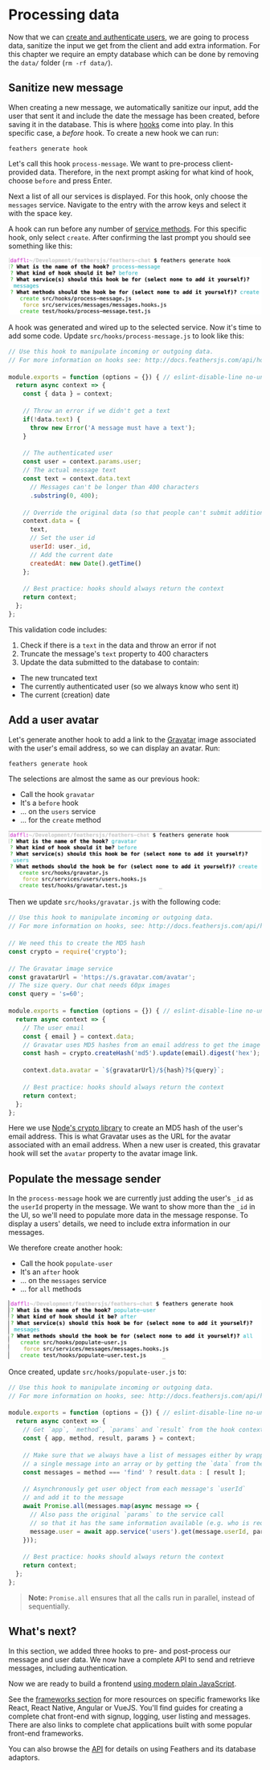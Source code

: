 # Processing data

Now that we can [create and authenticate users](./authentication.md), we are going to process data, sanitize the input we get from the client and add extra information. For this chapter we require an empty database which can be done by removing the `data/` folder (`rm -rf data/`).

## Sanitize new message

When creating a new message, we automatically sanitize our input, add the user that sent it and include the date the message has been created, before saving it in the database. This is where [hooks](../basics/hooks.md) come into play. In this specific case, a *before* hook. To create a new hook we can run:

```
feathers generate hook
```

Let's call this hook `process-message`. We want to pre-process client-provided data. Therefore, in the next prompt asking for what kind of hook, choose `before` and press Enter.

Next a list of all our services is displayed. For this hook, only choose the `messages` service. Navigate to the entry with the arrow keys and select it with the space key.

A hook can run before any number of [service methods](../../api/services.md). For this specific hook, only select `create`. After confirming the last prompt you should see something like this:

![The process-message hook prompts](./assets/process-message.png)

A hook was generated and wired up to the selected service. Now it's time to add some code. Update `src/hooks/process-message.js` to look like this:

```js
// Use this hook to manipulate incoming or outgoing data.
// For more information on hooks see: http://docs.feathersjs.com/api/hooks.html

module.exports = function (options = {}) { // eslint-disable-line no-unused-vars
  return async context => {
    const { data } = context;

    // Throw an error if we didn't get a text
    if(!data.text) {
      throw new Error('A message must have a text');
    }

    // The authenticated user
    const user = context.params.user;
    // The actual message text
    const text = context.data.text
      // Messages can't be longer than 400 characters
      .substring(0, 400);

    // Override the original data (so that people can't submit additional stuff)
    context.data = {
      text,
      // Set the user id
      userId: user._id,
      // Add the current date
      createdAt: new Date().getTime()
    };

    // Best practice: hooks should always return the context
    return context;
  };
};
```

This validation code includes:

1. Check if there is a `text` in the data and throw an error if not
2. Truncate the message's `text` property to 400 characters
3. Update the data submitted to the database to contain:
  - The new truncated text
  - The currently authenticated user (so we always know who sent it)
  - The current (creation) date 

## Add a user avatar

Let's generate another hook to add a link to the [Gravatar](http://en.gravatar.com/) image associated with the user's email address, so we can display an avatar. Run:

```
feathers generate hook
```

The selections are almost the same as our previous hook:

- Call the hook `gravatar`
- It's a `before` hook
- ... on the `users` service
- ... for the `create` method

![The gravatar hook prompts](./assets/gravatar.png)

Then we update `src/hooks/gravatar.js` with the following code:

```js
// Use this hook to manipulate incoming or outgoing data.
// For more information on hooks, see: http://docs.feathersjs.com/api/hooks.html

// We need this to create the MD5 hash
const crypto = require('crypto');

// The Gravatar image service
const gravatarUrl = 'https://s.gravatar.com/avatar';
// The size query. Our chat needs 60px images
const query = 's=60';

module.exports = function (options = {}) { // eslint-disable-line no-unused-vars
  return async context => {
    // The user email
    const { email } = context.data;
    // Gravatar uses MD5 hashes from an email address to get the image
    const hash = crypto.createHash('md5').update(email).digest('hex');

    context.data.avatar = `${gravatarUrl}/${hash}?${query}`;

    // Best practice: hooks should always return the context
    return context;
  };
};
```

Here we use [Node's crypto library](https://nodejs.org/api/crypto.html) to create an MD5 hash of the user's email address. This is what Gravatar uses as the URL for the avatar associated with an email address. When a new user is created, this gravatar hook will set the `avatar` property to the avatar image link.

## Populate the message sender

In the `process-message` hook we are currently just adding the user's `_id` as the `userId` property in the message. We want to show more than the `_id` in the UI, so we'll need to populate more data in the message response. To display a users' details, we need to include extra information in our messages.

We therefore create another hook:

- Call the hook `populate-user`
- It's an `after` hook
- ... on the `messages` service
- ... for `all` methods

![The populate-user hook](./assets/populate-user.png)

Once created, update `src/hooks/populate-user.js` to:

```js
// Use this hook to manipulate incoming or outgoing data.
// For more information on hooks, see: http://docs.feathersjs.com/api/hooks.html

module.exports = function (options = {}) { // eslint-disable-line no-unused-vars
  return async context => {
    // Get `app`, `method`, `params` and `result` from the hook context
    const { app, method, result, params } = context;

    // Make sure that we always have a list of messages either by wrapping
    // a single message into an array or by getting the `data` from the `find` method's result
    const messages = method === 'find' ? result.data : [ result ];

    // Asynchronously get user object from each message's `userId`
    // and add it to the message
    await Promise.all(messages.map(async message => {
      // Also pass the original `params` to the service call
      // so that it has the same information available (e.g. who is requesting it)
      message.user = await app.service('users').get(message.userId, params);
    }));

    // Best practice: hooks should always return the context
    return context;
  };
};
```

> __Note:__ `Promise.all` ensures that all the calls run in parallel, instead of sequentially.

## What's next?

In this section, we added three hooks to pre- and post-process our message and user data. We now have a complete API to send and retrieve messages, including authentication.

Now we are ready to build a frontend [using modern plain JavaScript](./frontend.md).

See the [frameworks section](../frameworks/readme.md) for more resources on specific frameworks like React, React Native, Angular or VueJS.  You'll find guides for creating a complete chat front-end with signup, logging, user listing and messages.  There are also links to complete chat applications built with some popular front-end frameworks.

You can also browse the [API](../../api/readme.md) for details on using Feathers and its database adaptors.
